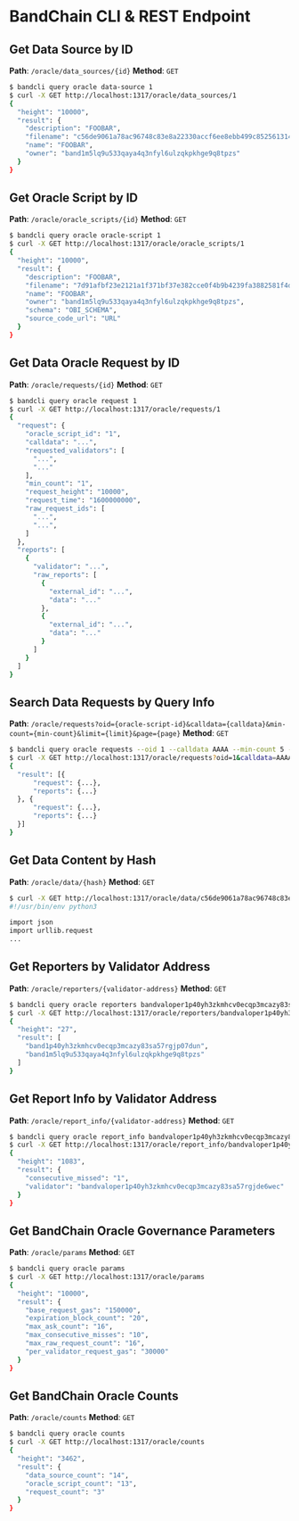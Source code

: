 <!--
order: 4
-->

# BandChain CLI & REST Endpoint

## Get Data Source by ID

**Path**: `/oracle/data_sources/{id}`
**Method**: `GET`

```bash
$ bandcli query oracle data-source 1
$ curl -X GET http://localhost:1317/oracle/data_sources/1
{
  "height": "10000",
  "result": {
    "description": "FOOBAR",
    "filename": "c56de9061a78ac96748c83e8a22330accf6ee8ebb499c8525613149a70ec49d0",
    "name": "FOOBAR",
    "owner": "band1m5lq9u533qaya4q3nfyl6ulzqkpkhge9q8tpzs"
  }
}
```

## Get Oracle Script by ID

**Path**: `/oracle/oracle_scripts/{id}`
**Method**: `GET`

```bash
$ bandcli query oracle oracle-script 1
$ curl -X GET http://localhost:1317/oracle/oracle_scripts/1
{
  "height": "10000",
  "result": {
    "description": "FOOBAR",
    "filename": "7d91afbf23e2121a1f371bf37e382cce0f4b9b4239fa3882581f4dc8f2c993ce",
    "name": "FOOBAR",
    "owner": "band1m5lq9u533qaya4q3nfyl6ulzqkpkhge9q8tpzs",
    "schema": "OBI_SCHEMA",
    "source_code_url": "URL"
  }
}
```

## Get Data Oracle Request by ID

**Path**: `/oracle/requests/{id}`
**Method**: `GET`

```bash
$ bandcli query oracle request 1
$ curl -X GET http://localhost:1317/oracle/requests/1
{
  "request": {
    "oracle_script_id": "1",
    "calldata": "...",
    "requested_validators": [
      "...",
      "..."
    ],
    "min_count": "1",
    "request_height": "10000",
    "request_time": "1600000000",
    "raw_request_ids": [
      "...",
      "...",
    ]
  },
  "reports": [
    {
      "validator": "...",
      "raw_reports": [
        {
          "external_id": "...",
          "data": "..."
        },
        {
          "external_id": "...",
          "data": "..."
        }
      ]
    }
  ]
}
```

## Search Data Requests by Query Info

**Path**: `/oracle/requests?oid={oracle-script-id}&calldata={calldata}&min-count={min-count}&limit={limit}&page={page}`
**Method**: `GET`

```bash
$ bandcli query oracle requests --oid 1 --calldata AAAA --min-count 5 --limit 10 --page 2
$ curl -X GET http://localhost:1317/oracle/requests?oid=1&calldata=AAAA&min-count=5&limit=10&page=2
{
  "result": [{
      "request": {...},
      "reports": {...}
  }, {
      "request": {...},
      "reports": {...}
  }]
}
```

## Get Data Content by Hash

**Path**: `/oracle/data/{hash}`
**Method**: `GET`

```bash
$ curl -X GET http://localhost:1317/oracle/data/c56de9061a78ac96748c83e8a22330accf6ee8ebb499c8525613149a70ec49d0
#!/usr/bin/env python3

import json
import urllib.request
...
```

## Get Reporters by Validator Address

**Path**: `/oracle/reporters/{validator-address}`
**Method**: `GET`

```bash
$ bandcli query oracle reporters bandvaloper1p40yh3zkmhcv0ecqp3mcazy83sa57rgjde6wec
$ curl -X GET http://localhost:1317/oracle/reporters/bandvaloper1p40yh3zkmhcv0ecqp3mcazy83sa57rgjde6wec
{
  "height": "27",
  "result": [
    "band1p40yh3zkmhcv0ecqp3mcazy83sa57rgjp07dun",
    "band1m5lq9u533qaya4q3nfyl6ulzqkpkhge9q8tpzs"
  ]
}
```

## Get Report Info by Validator Address

**Path**: `/oracle/report_info/{validator-address}`
**Method**: `GET`

```bash
$ bandcli query oracle report_info bandvaloper1p40yh3zkmhcv0ecqp3mcazy83sa57rgjde6wec
$ curl -X GET http://localhost:1317/oracle/report_info/bandvaloper1p40yh3zkmhcv0ecqp3mcazy83sa57rgjde6wec
{
  "height": "1083",
  "result": {
    "consecutive_missed": "1",
    "validator": "bandvaloper1p40yh3zkmhcv0ecqp3mcazy83sa57rgjde6wec"
  }
}
```

## Get BandChain Oracle Governance Parameters

**Path**: `/oracle/params`
**Method**: `GET`

```bash
$ bandcli query oracle params
$ curl -X GET http://localhost:1317/oracle/params
{
  "height": "10000",
  "result": {
    "base_request_gas": "150000",
    "expiration_block_count": "20",
    "max_ask_count": "16",
    "max_consecutive_misses": "10",
    "max_raw_request_count": "16",
    "per_validator_request_gas": "30000"
  }
}
```

## Get BandChain Oracle Counts

**Path**: `/oracle/counts`
**Method**: `GET`

```bash
$ bandcli query oracle counts
$ curl -X GET http://localhost:1317/oracle/counts
{
  "height": "3462",
  "result": {
    "data_source_count": "14",
    "oracle_script_count": "13",
    "request_count": "3"
  }
}
```
